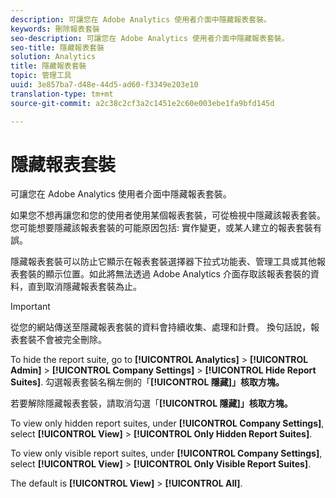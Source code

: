 ```yaml
---
description: 可讓您在 Adobe Analytics 使用者介面中隱藏報表套裝。
keywords: 刪除報表套裝
seo-description: 可讓您在 Adobe Analytics 使用者介面中隱藏報表套裝。
seo-title: 隱藏報表套裝
solution: Analytics
title: 隱藏報表套裝
topic: 管理工具
uuid: 3e857ba7-d48e-44d5-ad60-f3349e203e10
translation-type: tm+mt
source-git-commit: a2c38c2cf3a2c1451e2c60e003ebe1fa9bfd145d

---
```



# 隱藏報表套裝

可讓您在 Adobe Analytics 使用者介面中隱藏報表套裝。

如果您不想再讓您和您的使用者使用某個報表套裝，可從檢視中隱藏該報表套裝。您可能想要隱藏該報表套裝的可能原因包括: 實作變更，或某人建立的報表套裝有誤。

隱藏報表套裝可以防止它顯示在報表套裝選擇器下拉式功能表、管理工具或其他報表套裝的顯示位置。如此將無法透過 Adobe Analytics 介面存取該報表套裝的資料，直到取消隱藏報表套裝為止。

>[!IMPORTANT]
>
>從您的網站傳送至隱藏報表套裝的資料會持續收集、處理和計費。 換句話說，報表套裝不會被完全刪除。

To hide the report suite, go to **[!UICONTROL Analytics]** &gt; **[!UICONTROL Admin]** &gt; **[!UICONTROL Company Settings]** &gt; **[!UICONTROL Hide Report Suites]**. 勾選報表套裝名稱左側的「**[!UICONTROL 隱藏]」核取方塊。**

若要解除隱藏報表套裝，請取消勾選「**[!UICONTROL 隱藏]」核取方塊。**

To view only hidden report suites, under **[!UICONTROL Company Settings]**, select **[!UICONTROL View]** &gt; **[!UICONTROL Only Hidden Report Suites]**.

To view only visible report suites, under **[!UICONTROL Company Settings]**, select **[!UICONTROL View]** &gt; **[!UICONTROL Only Visible Report Suites]**.

The default is **[!UICONTROL View]** &gt; **[!UICONTROL All]**.
